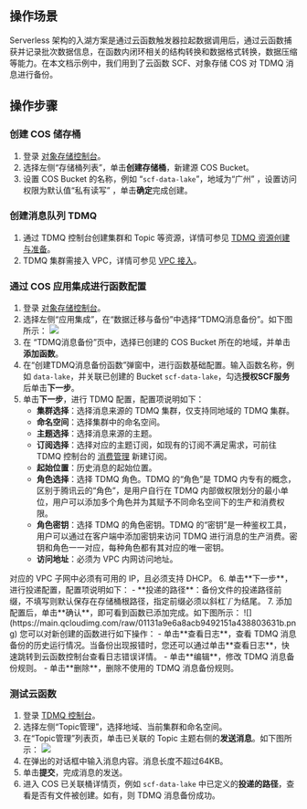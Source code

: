 ## 操作场景

Serverless 架构的入湖方案是通过云函数触发器拉起数据调用后，通过云函数捕获并记录批次数据信息，在函数内闭环相关的结构转换和数据格式转换，数据压缩等能力。在本文档示例中，我们用到了云函数 SCF、对象存储 COS 对 TDMQ 消息进行备份。

## 操作步骤

### 创建 COS 储存桶

1. 登录 [对象存储控制台](https://console.cloud.tencent.com/cos5)。
2. 选择左侧“存储桶列表”，单击**创建存储桶**，新建源 COS Bucket。
3. 设置 COS Bucket 的名称，例如 “`scf-data-lake`”，地域为“广州” ，设置访问权限为默认值“私有读写” ，单击**确定**完成创建。

### 创建消息队列 TDMQ

1. 通过 TDMQ 控制台创建集群和 Topic 等资源，详情可参见 [TDMQ 资源创建与准备](https://cloud.tencent.com/document/product/1179/44814)。
2. TDMQ 集群需接入 VPC，详情可参见 [VPC 接入](https://cloud.tencent.com/document/product/1179/46240)。

### 通过 COS 应用集成进行函数配置 

1. 登录 [对象存储控制台](https://console.cloud.tencent.com/cos5)。
2. 选择左侧“应用集成”，在“数据迁移与备份”中选择“TDMQ消息备份”。如下图所示： 
![](https://main.qcloudimg.com/raw/673f44c32c0870e1ca64e57ca87df9ef.png)
3. 在 “TDMQ消息备份”页中，选择已创建的 COS Bucket 所在的地域，并单击**添加函数**。   
4. 在“创建TDMQ消息备份函数”弹窗中，进行函数基础配置。输入函数名称，例如 `data-lake`，并关联已创建的 Bucket `scf-data-lake`，勾选**授权SCF服务**后单击**下一步**。
5. 单击**下一步**，进行 TDMQ 配置，配置项说明如下：
   - **集群选择**：选择消息来源的 TDMQ 集群，仅支持同地域的 TDMQ 集群。
   - **命名空间**：选择集群中的命名空间。
   - **主题选择**：选择消息来源的主题。
   - **订阅选择**：选择对应的主题订阅，如现有的订阅不满足需求，可前往 TDMQ 控制台的 [消费管理](https://console.cloud.tencent.com/tdmq/topic-subscription?rid=1&clusterId=pulsar-5rqmwvrxv8&env=default&topic=zetest) 新建订阅。
   - **起始位置**：历史消息的起始位置。
   - **角色选择**：选择 TDMQ 角色。TDMQ 的“角色”是 TDMQ 内专有的概念，区别于腾讯云的“角色”，是用户自行在 TDMQ 内部做权限划分的最小单位，用户可以添加多个角色并为其赋予不同命名空间下的生产和消费权限。
   - **角色密钥**：选择 TDMQ 的角色密钥。TDMQ 的“密钥”是一种鉴权工具，用户可以通过在客户端中添加密钥来访问 TDMQ 进行消息的生产消费。密钥和角色一一对应，每种角色都有其对应的唯一密钥。
   - **访问地址**：必须为 VPC 内网访问地址。
<dx-alert infotype="notice" title="">
对应的 VPC 子网中必须有可用的 IP，且必须支持 DHCP。
</dx-alert>
6. 单击**下一步**，进行投递配置，配置项说明如下：
   - **投递的路径**：备份文件的投递路径前缀，不填写则默认保存在存储桶根路径，指定前缀必须以斜杠`/`为结尾。
7. 添加配置后，单击**确认**，即可看到函数已添加完成。如下图所示： 
![](https://main.qcloudimg.com/raw/01131a9e6a8acb9492151a438803631b.png)
您可以对新创建的函数进行如下操作：
   - 单击**查看日志**，查看 TDMQ 消息备份的历史运行情况。当备份出现报错时，您还可以通过单击**查看日志**，快速跳转到云函数控制台查看日志错误详情。
   - 单击**编辑**，修改 TDMQ 消息备份规则。
   - 单击**删除**，删除不使用的 TDMQ 消息备份规则。



### 测试云函数 
1. 登录 [TDMQ 控制台](https://console.cloud.tencent.com/tdmq)。
2. 选择左侧“Topic管理”，选择地域、当前集群和命名空间。
3. 在“Topic管理”列表页，单击已关联的 Topic 主题右侧的**发送消息**。如下图所示： 
![](https://main.qcloudimg.com/raw/c08f7fead0ca443e4be332f6cd2a5963.png)
4. 在弹出的对话框中输入消息内容。消息长度不超过64KB。
5. 单击**提交**，完成消息的发送。
6. 进入 COS 已关联桶详情页，例如 `scf-data-lake` 中已定义的**投递的路径**，查看是否有文件被创建。如有，则 TDMQ 消息备份成功。
